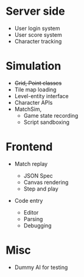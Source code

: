 # Server side

* User login system
* User score system
* Character tracking 

# Simulation

* ~~Grid, Point classes~~
* Tile map loading
* Level-entity interface
* Character APIs
* MatchSim,
    + Game state recording
    + Script sandboxing

# Frontend

* Match replay
    + JSON Spec
    + Canvas rendering
    + Step and play

* Code entry
    + Editor
    + Parsing
    + Debugging

# Misc

* Dummy AI for testing

